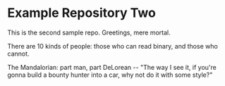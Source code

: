 # Example Repository Two
This is the second sample repo. Greetings, mere mortal.

There are 10 kinds of people: those who can read binary, and those who cannot.

The Mandalorian: part man, part DeLorean -- "The way I see it, if you're gonna build a bounty hunter into a car, why not do it with some style?"
